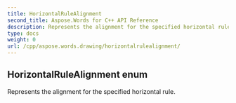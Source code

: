 ```yaml
---
title: HorizontalRuleAlignment
second_title: Aspose.Words for C++ API Reference
description: Represents the alignment for the specified horizontal rule. 
type: docs
weight: 0
url: /cpp/aspose.words.drawing/horizontalrulealignment/
---
```

## HorizontalRuleAlignment enum


Represents the alignment for the specified horizontal rule.

